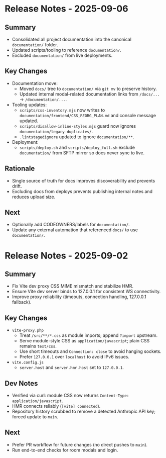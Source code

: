 # Release Notes - 2025-09-06

## Summary
- Consolidated all project documentation into the canonical `documentation/` folder.
- Updated scripts/tooling to reference `documentation/`.
- Excluded `documentation/` from live deployments.

## Key Changes
- Documentation move:
  - Moved `docs/` tree to `documentation/` via `git mv` to preserve history.
  - Updated internal modal-related documentation links from `/docs/...` → `/documentation/...`.
- Tooling updates:
  - `scripts/css-inventory.mjs` now writes to `documentation/frontend/CSS_REORG_PLAN.md` and console message updated.
  - `scripts/disallow-inline-styles.mjs` guard now ignores `documentation/legacy-duplicates/`.
  - `.lintstagedignore` updated to ignore `documentation/**`.
- Deployment:
  - `scripts/deploy.sh` and `scripts/deploy_full.sh` exclude `documentation/` from SFTP mirror so docs never sync to live.

## Rationale
- Single source of truth for docs improves discoverability and prevents drift.
- Excluding docs from deploys prevents publishing internal notes and reduces upload size.

## Next
- Optionally add CODEOWNERS/labels for `documentation/`.
- Update any external automation that referenced `docs/` to use `documentation/`.

# Release Notes - 2025-09-02

## Summary
- Fix Vite dev proxy CSS MIME mismatch and stabilize HMR.
- Ensure Vite dev server binds to 127.0.0.1 for consistent WS connectivity.
- Improve proxy reliability (timeouts, connection handling, 127.0.0.1 fallback).

## Key Changes
- `vite-proxy.php`
  - Treat `/src/**/*.css` as module imports; append `?import` upstream.
  - Serve module-style CSS as `application/javascript`; plain CSS remains `text/css`.
  - Use short timeouts and `Connection: close` to avoid hanging sockets.
  - Prefer `127.0.0.1` over `localhost` to avoid IPv6 issues.
- `vite.config.js`
  - `server.host` and `server.hmr.host` set to `127.0.0.1`.

## Dev Notes
- Verified via curl: module CSS now returns `Content-Type: application/javascript`.
- HMR connects reliably (`[vite] connected`).
- Repository history scrubbed to remove a detected Anthropic API key; forced update to `main`.

## Next
- Prefer PR workflow for future changes (no direct pushes to `main`).
- Run end-to-end checks for room modals and login.
